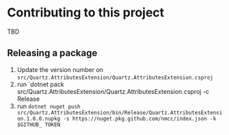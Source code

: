 # Contributing to this project

TBD

## Releasing a package

1. Update the version number on `src/Quartz.AttributesExtension/Quartz.AttributesExtension.csproj`
1. run `dotnet pack src/Quartz.AttributesExtension/Quartz.AttributesExtension.csproj -c Release
1. run `dotnet nuget push src/Quartz.AttributesExtension/bin/Release/Quartz.AttributesExtension.1.0.0.nupkg -s https://nuget.pkg.github.com/nmcc/index.json -k $GITHUB_
TOKEN`
